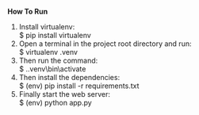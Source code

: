 **How To Run** <br>
1. Install virtualenv:<br>
$ pip install virtualenv<br>
2. Open a terminal in the project root directory and run: <br>
$ virtualenv .venv <br>
3. Then run the command: <br>
$ .\.venv\bin\activate <br>
4. Then install the dependencies: <br>
$ (env) pip install -r requirements.txt <br>
5. Finally start the web server: <br>
$ (env) python app.py <br>
